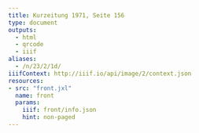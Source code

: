 ```yaml
---
title: Kurzeitung 1971, Seite 156
type: document
outputs:
  - html
  - qrcode
  - iiif
aliases:
  - /n/23/2/1d/
iiifContext: http://iiif.io/api/image/2/context.json
resources:
- src: "front.jxl"
  name: front
  params:
    iiif: front/info.json
    hint: non-paged
---
```

